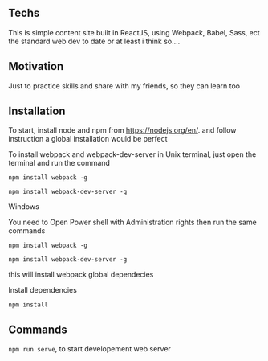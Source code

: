 ## Techs

This is simple content site built in ReactJS, using Webpack, Babel, Sass, ect the standard web dev to date or at least i think so....


## Motivation

Just to practice skills and share with my friends, so they can learn too

## Installation

To start, install node and npm from https://nodejs.org/en/.  and follow instruction a global installation would be perfect

To install webpack and webpack-dev-server in Unix terminal, just open the terminal and run the command

`npm install webpack -g`

`npm install webpack-dev-server -g`

Windows

You need to Open Power shell with Administration rights then run the same commands

`npm install webpack -g`

`npm install webpack-dev-server -g`

this will install webpack global dependecies

Install dependencies

`npm install`

## Commands

`npm run serve`, to start developement web server

